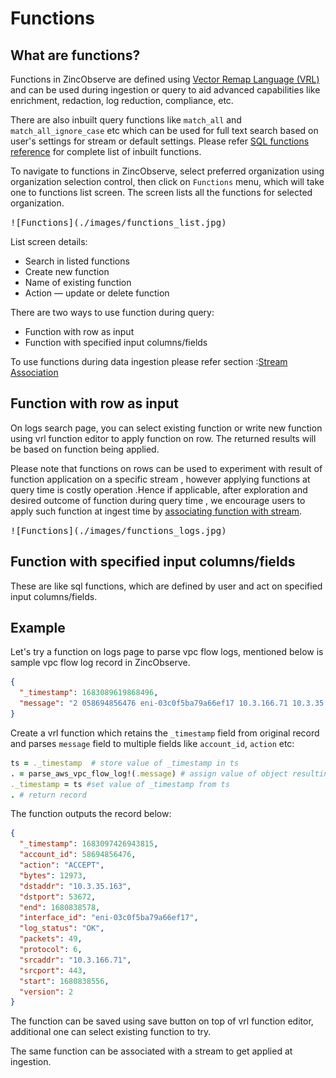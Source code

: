# Functions

## What are functions?

Functions in ZincObserve are defined using [Vector Remap Language (VRL)](https://vrl.dev) and can be used during ingestion or query to aid advanced capabilities like enrichment, redaction, log reduction, compliance, etc. 

There are also inbuilt query functions like `match_all` and `match_all_ignore_case` etc which can be used for full text search based on user's settings for stream or default settings. Please refer [SQL functions reference](../../functions.md) for complete list of inbuilt functions.

To navigate to functions in ZincObserve, select preferred organization using organization selection control, then click on `Functions` menu, which will take one to  functions list screen. The screen lists all the functions for selected organization.  

<kbd>
![Functions](./images/functions_list.jpg)
</kbd>

List screen details:

- Search in listed functions
- Create new function
- Name of existing function
- Action — update or delete function

There are two ways to use function during query:

- Function with row as input
- Function with specified input columns/fields

To use functions during data ingestion please refer section :[Stream Association](./stream-association.md)

## Function with row as input

On logs search page, you can select existing function or write new function using vrl function editor to apply function on row. The returned results will be based on function being applied.

Please note that functions on rows can be used to experiment with result of function application on a specific stream , however applying functions at query time is costly operation .Hence if applicable, after exploration and desired outcome of function during query time , we encourage users to apply such function at ingest time by [associating function with stream](./stream-association.md).

<kbd>
![Functions](./images/functions_logs.jpg)
</kbd>

## Function with specified input columns/fields
These are like sql functions, which are defined by user and act on specified input columns/fields.

## Example
Let's try a function on logs page to parse vpc flow logs, mentioned below is sample vpc flow log record in ZincObserve.

```json
{
  "_timestamp": 1683089619868496,
  "message": "2 058694856476 eni-03c0f5ba79a66ef17 10.3.166.71 10.3.35.163 443 53672 6 49 12973 1680838556 1680838578 ACCEPT OK"
}
```
Create a vrl function which retains the `_timestamp` field from original record and parses `message` field to multiple fields like `account_id`, `action` etc:

```ruby
ts = ._timestamp  # store value of _timestamp in ts
. = parse_aws_vpc_flow_log!(.message) # assign value of object resulting from parse_aws_vpc_flow_log to current record
._timestamp = ts #set value of _timestamp from ts
. # return record
```

The function outputs the record below:
```json
{
  "_timestamp": 1683097426943815,
  "account_id": 58694856476,
  "action": "ACCEPT",
  "bytes": 12973,
  "dstaddr": "10.3.35.163",
  "dstport": 53672,
  "end": 1680838578,
  "interface_id": "eni-03c0f5ba79a66ef17",
  "log_status": "OK",
  "packets": 49,
  "protocol": 6,
  "srcaddr": "10.3.166.71",
  "srcport": 443,
  "start": 1680838556,
  "version": 2
}
```

The function can be saved using save button on top of vrl function editor, additional one can select existing function to try.

The same function can be associated with a stream to get applied at ingestion. 
